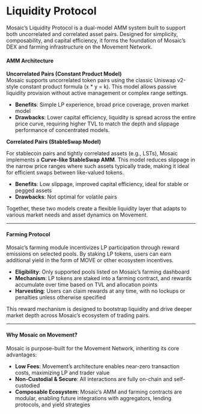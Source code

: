 # Liquidity Protocol

Mosaic’s Liquidity Protocol is a dual-model AMM system built to support both uncorrelated and correlated asset pairs. Designed for simplicity, composability, and capital efficiency, it forms the foundation of Mosaic’s DEX and farming infrastructure on the Movement Network.

#### AMM Architecture

**Uncorrelated Pairs (Constant Product Model)**\
Mosaic supports uncorrelated token pairs using the classic Uniswap v2-style constant product formula (x \* y = k). This model allows passive liquidity provision without active management or complex range settings.

* **Benefits**: Simple LP experience, broad price coverage, proven market model
* **Drawbacks**: Lower capital efficiency, liquidity is spread across the entire price curve, requiring higher TVL to match the depth and slippage performance of concentrated models.

**Correlated Pairs (StableSwap Model)**

For stablecoin pairs and tightly correlated assets (e.g., LSTs), Mosaic implements a **Curve-like StableSwap AMM**. This model reduces slippage in the narrow price ranges where such assets typically trade, making it ideal for efficient swaps between like-valued tokens.

* **Benefits**: Low slippage, improved capital efficiency, ideal for stable or pegged assets
* **Drawbacks**: Not optimal for volatile pairs

Together, these two models create a flexible liquidity layer that adapts to various market needs and asset dynamics on Movement.

***

#### Farming Protocol

Mosaic’s farming module incentivizes LP participation through reward emissions on selected pools. By staking LP tokens, users can earn additional yield in the form of MOVE or other ecosystem incentives.

* **Eligibility**: Only supported pools listed on Mosaic’s farming dashboard
* **Mechanism**: LP tokens are staked into a farming contract, and rewards accumulate over time based on TVL and allocation points
* **Harvesting**: Users can claim rewards at any time, with no lockups or penalties unless otherwise specified

This reward mechanism is designed to bootstrap liquidity and drive deeper market depth across Mosaic’s ecosystem of trading pairs.

***

#### Why Mosaic on Movement?

Mosaic is purpose-built for the Movement Network, inheriting its core advantages:

* **Low Fees**: Movement’s architecture enables near-zero transaction costs, maximizing LP and trader value
* **Non-Custodial & Secure**: All interactions are fully on-chain and self-custodied
* **Composable Ecosystem**: Mosaic’s AMM and farming contracts are modular, enabling future integrations with aggregators, lending protocols, and yield strategies
